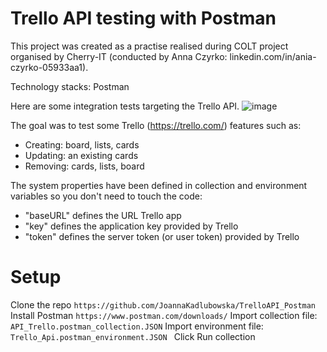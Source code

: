 # Trello API testing with Postman
This project was created as a practise realised during COLT project organised by Cherry-IT (conducted by Anna Czyrko: linkedin.com/in/ania-czyrko-05933aa1). 

Technology stacks: Postman

Here are some integration tests  targeting the Trello API. 
![image](https://user-images.githubusercontent.com/70474776/236447711-e02833ff-90c3-4c9c-ba66-0054c0d3f3ab.png)


The goal was to test some Trello (https://trello.com/) features such as: 
* Creating: board, lists, cards
* Updating: an existing cards
* Removing: cards, lists, board

The system properties have been defined in collection and environment variables so you don't need to touch the code:

- "baseURL" defines the URL Trello app
- "key" defines the application key provided by Trello
- "token" defines the server token (or user token) provided by Trello


# Setup
Clone the repo ``https://github.com/JoannaKadlubowska/TrelloAPI_Postman``
Install Postman ``https://www.postman.com/downloads/``
Import collection file:  ``API_Trello.postman_collection.JSON``
Import environment file: ``Trello_Api.postman_environment.JSON ``
Click Run collection
